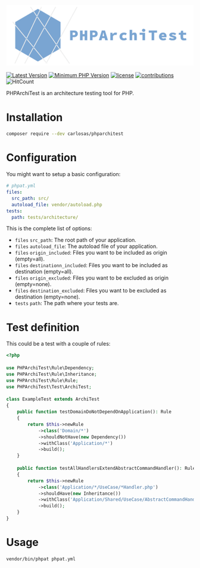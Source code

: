 ![PHPat](./docs/logo.png "PHPArchiTest logo")

[![Latest Version](https://img.shields.io/packagist/v/carlosas/phparchitest.svg?style=flat-square)](https://packagist.org/packages/carlosas/phparchitest)
[![Minimum PHP Version](https://img.shields.io/badge/php-%3E%3D_7.1-8892BF.svg?style=flat-square)](https://github.com/carlosas/phparchitest)
[![license](https://img.shields.io/github/license/mashape/apistatus.svg?style=flat-square&color=brightgreen)](LICENSE)
[![contributions](https://img.shields.io/badge/contributions-welcome-brightgreen.svg?style=flat-square)](https://github.com/carlosas/phparchitest/issues)
![HitCount](http://hits.dwyl.com/carlosas/php-architest.svg)

PHPArchiTest is an architecture testing tool for PHP.

# Installation
```bash
composer require --dev carlosas/phparchitest
```

# Configuration
You might want to setup a basic configuration:
```yaml
# phpat.yml
files:
  src_path: src/
  autoload_file: vendor/autoload.php
tests:
  path: tests/architecture/
```
This is the complete list of options:
* `files` `src_path`: The root path of your application.
* `files` `autoload_file`: The autoload file of your application.
* `files` `origin_included`: Files you want to be included as origin (empty=all).
* `files` `destinationn_included`: Files you want to be included as destination (empty=all).
* `files` `origin_excluded`: Files you want to be excluded as origin (empty=none).
* `files` `destination_excluded`: Files you want to be excluded as destination (empty=none).
* `tests` `path`: The path where your tests are.

# Test definition
This could be a test with a couple of rules:
```php
<?php

use PHPArchiTest\Rule\Dependency;
use PHPArchiTest\Rule\Inheritance;
use PHPArchiTest\Rule\Rule;
use PHPArchiTest\Test\ArchiTest;

class ExampleTest extends ArchiTest
{
    public function testDomainDoNotDependOnApplication(): Rule
    {
        return $this->newRule
            ->class('Domain/*')
            ->shouldNotHave(new Dependency())
            ->withClass('Application/*')
            ->build();
    }
    
    public function testAllHandlersExtendAbstractCommandHandler(): Rule
    {
        return $this->newRule
            ->class('Application/*/UseCase/*Handler.php')
            ->shouldHave(new Inheritance())
            ->withClass('Application/Shared/UseCase/AbstractCommandHandler.php')
            ->build();
    }
}
```

# Usage
```bash
vendor/bin/phpat phpat.yml
```
